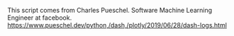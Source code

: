 This script comes from Charles Pueschel. Software Machine Learning Engineer at facebook.  
https://www.pueschel.dev/python,/dash,/plotly/2019/06/28/dash-logs.html
